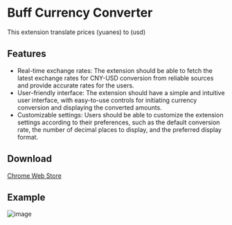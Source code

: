 # Buff Currency Converter
This extension translate prices (yuanes) to (usd)

## Features

- Real-time exchange rates: The extension should be able to fetch the latest exchange rates for CNY-USD conversion from reliable sources and provide accurate rates for the users.
- User-friendly interface: The extension should have a simple and intuitive user interface, with easy-to-use controls for initiating currency conversion and displaying the converted amounts.
- Customizable settings: Users should be able to customize the extension settings according to their preferences, such as the default conversion rate, the number of decimal places to display, and the preferred display format.


## Download

[Chrome Web Store](https://chrome.google.com/webstore/detail/buff-currency-converter/chchhndaehiakfjiefghpiiplcndpjlp)




## Example

![image](https://user-images.githubusercontent.com/76629925/232057790-5eb0f444-3f2b-4ad3-b1c8-9c3b26f2419c.png)
